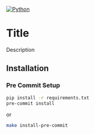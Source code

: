 [![Python](https://img.shields.io/badge/python-3.10-blue.svg)](https://github.com)

# Title

Description

## Installation

### Pre Commit Setup

```bash
pip install -r requirements.txt
pre-commit install
```

or

```bash
make install-pre-commit
```
